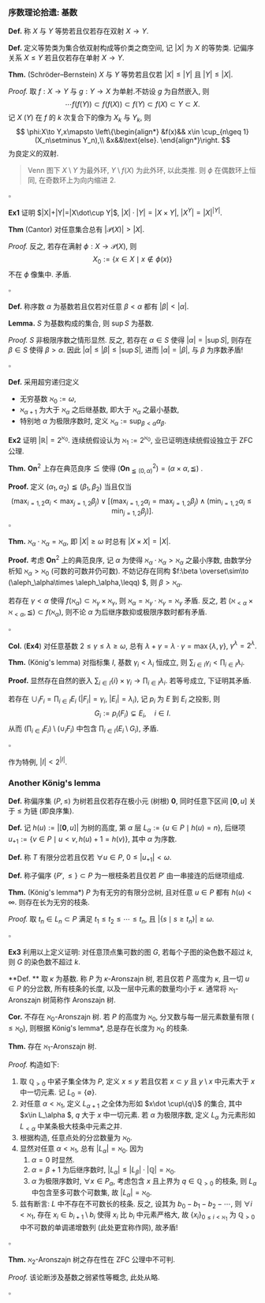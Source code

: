 ### 序数理论拾遗: 基数

**Def.** 称 $X$ 与 $Y$ 等势若且仅若存在双射 $X\to Y$. 

**Def.** 定义等势类为集合依双射构成等价类之商空间, 记 $|X|$ 为 $X$ 的等势类. 记偏序关系 $X\leq Y$ 若且仅若存在单射 $X\to Y$.

**Thm.** (Schröder–Bernstein) $X$ 与 $Y$ 等势若且仅若 $|X|\leq |Y|$ 且 $|Y|\leq |X|$. 

*Proof.*  取 $f:X\to Y$ 与 $g:Y\to X$ 为单射.不妨设 $g$ 为自然嵌入, 则
$$
\cdots f(f(Y))\subset  f(f(X))\subset f(Y)\subset f(X)\subset Y\subset X.
$$
记 $X$ ($Y$) 在 $f$ 的 $k$ 次复合下的像为 $X_k$ 与 $Y_k$, 则
$$
\phi:X\to Y,x\mapsto 
\left\{\begin{align*}
&f(x)&& x\in \cup_{n\geq 1} (X_n\setminus Y_n),\\
&x&&\text{else}.
\end{align*}\right.
$$
为良定义的双射. 

> Venn 图下 $X\setminus Y$ 为最外环, $Y\setminus f(X)$ 为此外环, 以此类推. 则 $\phi$ 在偶数环上恒同, 在奇数环上为向内缩进 $2$. 

$\square$

**Ex1** 证明 $|X|+|Y|=|X\dot\cup Y|$, $|X|\cdot |Y|=|X\times Y|$, $|X^Y|=|X|^{|Y|}$. 

**Thm** (Cantor) 对任意集合总有 $|\mathcal P(X)|>|X|$. 

*Proof.* 反之, 若存在满射 $\phi:X\to \mathcal P(X)$​, 则
$$
X_0:=\{x\in X\mid x\not\in \phi(x)\}
$$
不在 $\phi$ 像集中. 矛盾.

$\square$

**Def.** 称序数 $\alpha$ 为基数若且仅若对任意 $\beta<\alpha$ 都有 $|\beta|<|\alpha|$. 

**Lemma.** $S$ 为基数构成的集合, 则 $\sup S$ 为基数. 

*Proof.* $S$ 非极限序数之情形显然. 反之, 若存在 $\alpha\in S$ 使得 $|\alpha|=|\sup S|$, 则存在 $\beta\in S$ 使得 $\beta>\alpha$. 因此 $|\alpha|\leq|\beta|\leq |\sup S|$, 进而 $|\alpha|=|\beta|$, 与 $\beta$ 为序数矛盾!

$\square$

**Def.** 采用超穷递归定义

* 无穷基数 $\aleph_0:=\omega$, 
* $\aleph_{\alpha+1}$ 为大于 $\aleph_\alpha$ 之后继基数, 即大于 $\aleph_\alpha$ 之最小基数,
* 特别地 $\alpha$ 为极限序数时, 定义 $\aleph_\alpha :=\sup_{\beta<\alpha}\alpha_\beta$. 

**Ex2** 证明 $|\mathbb R|=2^{\aleph_0}$. 连续统假设认为 $\aleph_1:=2^{\aleph_0}$, 业已证明连续统假设独立于 ZFC 公理.

**Thm.** $\mathbf{On}^2$ 上存在典范良序 $\leqq$ 使得 $(\mathbf {On}_{\leqq (0,\alpha)}^2)=(\alpha\times \alpha ,\leqq)$ .

**Proof.** 定义 $(\alpha_1,\alpha_2)\leqq (\beta_1,\beta_2)$ 当且仅当
$$
(\max_{i=1,2}\alpha_i<\max_{j=1,2}\beta_j)\lor [(\max_{i=1,2}\alpha_i=\max_{j=1,2}\beta_j)\land (\min_{i=1,2}\alpha_i\leq \min_{j=1,2}\beta_j)].
$$
$\square$

**Thm.** $\aleph _\alpha\cdot\aleph _\alpha=\aleph_\alpha$, 即 $|X|\geq \omega$ 时总有 $|X\times X|=|X|$. 

**Proof.** 考虑 $\mathbf {On}^2$ 上的典范良序, 记 $\alpha$ 为使得 $\aleph_\alpha\cdot \aleph_\alpha>\aleph_\alpha$ 之最小序数, 由数学分析知 $\aleph_\alpha> \aleph_0$ (可数的可数并仍可数). 不妨记存在同构 $f:\beta \overset\sim\to (\aleph_\alpha\times \aleph_\alpha,\leqq) $, 则 $\beta>\aleph_\alpha$. 

若存在 $\gamma<\alpha$ 使得 $f(\aleph_\alpha)\subset \aleph_\gamma\times \aleph_\gamma$, 则 $\aleph_\alpha=\aleph_\gamma\cdot \aleph_\gamma=\aleph_\gamma$ 矛盾. 反之, 若 $(\aleph_{<\alpha}\times \aleph_{<\alpha},\leqq)\subset f(\aleph_\alpha)$, 则不论 $\alpha$ 为后继序数抑或极限序数时都有矛盾. 

$\square$

**Col.**  (**Ex4**) 对任意基数 $2\leq \gamma\leq \lambda\geq\omega$, 总有 $\lambda+\gamma=\lambda\cdot\gamma=\max\{\lambda,\gamma\}$, $\gamma^\lambda=2^\lambda$. 

**Thm.** (König's lemma) 对指标集 $I$, 基数 $\gamma_i<\lambda_i$ 恒成立, 则 $\sum_{i\in I}\gamma_i<\prod_{i\in I}\lambda_i$.

**Proof.** 显然存在自然的嵌入 $\sum_{i\in I}\{i\}\times \gamma_i\to \prod_{i\in I}\lambda_i$. 若等号成立, 下证明其矛盾.

若存在 $\cup_i F_i=\prod_{i\in I}E_i$ ($|F_i|=\gamma_i$, $|E_i|=\lambda_i$​), 记 $p_i$ 为 $E$ 到 $E_i$ 之投影, 则
$$
G_i:=p_i(F_i)\subsetneq E_i,\quad i\in I.
$$
从而 $(\prod_{i\in I}E_i)\setminus(\cup_i F_i)$ 中包含 $\prod_{i\in I}(E_i\setminus G_i)$, 矛盾.

$\square$

作为特例, $|I|<2^{|I|}$. 

<div style="page-break-after: always"></div>

### Another König's lemma

**Def.** 称偏序集 $(P,\leq)$ 为树若且仅若存在极小元 (树根) $\mathbf 0$, 同时任意下区间 $[\mathbf 0,u]$ 关于 $\leq$ 为链 (即良序集).

**Def.** 记 $h(u):=|[\mathbf 0,u]|$ 为树的高度, 第 $\alpha$ 层 $L_\alpha:=\{u\in P\mid h(u)=n\}$, 后继项 $u_{+1}:=\{v\in P\mid u<v,h(u)+1=h(v)\}$, 其中 $\alpha$ 为序数. 

**Def.** 称 $T$ 有限分岔若且仅若 $\forall u\in P$, $0\leq |u_{+1}|<\omega$. 

**Def.** 称子偏序 $\{P',\leq \}\subset P$ 为一根枝条若且仅若 $P'$ 由一串接连的后继项组成. 

**Thm.** (König's lemma\*) $P$ 为有无穷的有限分岔树, 且对任意 $u\in P$ 都有 $h(u)<\infty$. 则存在长为无穷的枝条.

*Proof.* 取 $t_n\in L_n\subset P$ 满足 $t_1\leq t_2\leq\cdots \leq t_n$, 且 $|\{s\mid s\geq t_n\}|\geq \omega$. 

$\square$

**Ex3** 利用以上定义证明: 对任意顶点集可数的图 $G$, 若每个子图的染色数不超过 $k$, 则 $G$ 的染色数不超过 $k$. 

**Def. ** 取 $\kappa$ 为基数. 称 $P$ 为 $\kappa$-Aronszajn 树, 若且仅若 $P$ 高度为 $\kappa$, 且一切 $u\in P$ 的分岔数, 所有枝条的长度, 以及一层中元素的数量均小于 $\kappa$. 通常将 $\aleph_1$-Aronszajn 树简称作 Aronszajn 树. 

**Cor.** 不存在 $\aleph_0$-Aronszajn 树. 若 $P$ 的高度为 $\aleph_0$, 分叉数与每一层元素数量有限 ($\leq\aleph_0$), 则根据 König's lemma\*, 总是存在长度为 $\aleph_0$ 的枝条.

**Thm.** 存在 $\aleph_1$-Aronszajn 树. 

*Proof.* 构造如下: 

1. 取 $\mathbb Q_{>0}$ 中紧子集全体为 $P$, 定义 $x\leq y$ 若且仅若 $x\subset y$ 且 $y\setminus x$ 中元素大于 $x$ 中一切元素. 记 $L_0=\{\emptyset\}$. 
2. 对任意 $\alpha<\aleph_1$, 定义 $L_{\alpha+1}$ 之全体为形如 $x\dot \cup\{q\}$ 的集合, 其中 $x\in L_\alpha $, $q$ 大于 $x$ 中一切元素. 若 $\alpha$ 为极限序数, 定义 $L_\alpha$ 为元素形如 $L_{<\alpha}$ 中某条极大枝条中元素之并. 
3. 根据构造, 任意点处的分岔数量为 $\aleph_0$. 
4. 显然对任意 $\alpha<\aleph_1$, 总有 $|L_\alpha|=\aleph_0$. 因为
   1. $\alpha=0$ 时显然.
   2. $\alpha=\beta+1$ 为后继序数时, $|L_\alpha|\leq |L_\beta|\cdot |\mathbb Q|=\aleph_0$.
   3. $\alpha$ 为极限序数时, $\forall x\in P_\alpha$, 考虑包含 $x$ 且上界为 $q\in\mathbb Q_{>0}$ 的枝条, 则 $L_\alpha$ 中包含至多可数个可数集, 故 $|L_\alpha|=\aleph_0$. 
5. 兹有断言: $L$ 中不存在不可数长的枝条. 反之, 设其为 $b_0-b_1-b_2-\cdots$, 则 $\forall i<\aleph_1$, 存在 $x_i\in b_{i+1}\setminus b_i$ 使得 $x_i$ 比 $b_i$ 中元素严格大, 故 $\{x_i\}_{0\leq i<\aleph_1}$ 为 $\mathbb Q_{>0}$ 中不可数的单调递增数列 (此处更宜称作网), 故矛盾!

$\square$ 

**Thm.** $\aleph_{2}$-Aronszajn 树之存在性在 ZFC 公理中不可判.

*Proof.* 该论断涉及基数之弱紧性等概念, 此处从略. 

$\square$ 
